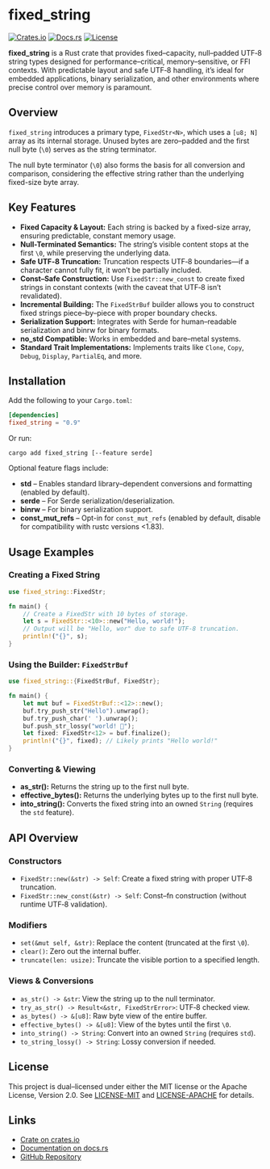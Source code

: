 # fixed_string

[![Crates.io](https://img.shields.io/crates/v/fixed_string)](https://crates.io/crates/fixed_string) [![Docs.rs](https://docs.rs/fixed_string/badge.svg)](https://docs.rs/fixed_string) [![License](https://img.shields.io/crates/l/fixed_string)](LICENSE)

**fixed_string** is a Rust crate that provides fixed–capacity, null–padded UTF‑8 string types designed for performance–critical, memory–sensitive, or FFI contexts. With predictable layout and safe UTF‑8 handling, it’s ideal for embedded applications, binary serialization, and other environments where precise control over memory is paramount.

## Overview

`fixed_string` introduces a primary type, `FixedStr<N>`, which uses a `[u8; N]` array as its internal storage. Unused bytes are zero–padded and the first null byte (`\0`) serves as the string terminator.

The null byte terminator (`\0`) also forms the basis for all conversion and comparison, considering the effective string rather than the underlying fixed-size byte array.

## Key Features

- **Fixed Capacity & Layout:** Each string is backed by a fixed-size array, ensuring predictable, constant memory usage.
- **Null-Terminated Semantics:** The string’s visible content stops at the first `\0`, while preserving the underlying data.
- **Safe UTF‑8 Truncation:** Truncation respects UTF‑8 boundaries—if a character cannot fully fit, it won’t be partially included.
- **Const–Safe Construction:** Use `FixedStr::new_const` to create fixed strings in constant contexts (with the caveat that UTF‑8 isn’t revalidated).
- **Incremental Building:** The `FixedStrBuf` builder allows you to construct fixed strings piece–by–piece with proper boundary checks.
- **Serialization Support:** Integrates with Serde for human–readable serialization and binrw for binary formats.
- **no_std Compatible:** Works in embedded and bare–metal systems.
- **Standard Trait Implementations:** Implements traits like `Clone`, `Copy`, `Debug`, `Display`, `PartialEq`, and more.

## Installation

Add the following to your `Cargo.toml`:

```toml
[dependencies]
fixed_string = "0.9"
```

Or run:

```vim
cargo add fixed_string [--feature serde]
```

Optional feature flags include:
- **std** – Enables standard library–dependent conversions and formatting (enabled by default).
- **serde** – For Serde serialization/deserialization.
- **binrw** – For binary serialization support.
- **const_mut_refs** – Opt-in for `const_mut_refs` (enabled by default, disable for compatibility with rustc versions <1.83).

## Usage Examples

### Creating a Fixed String

```rust
use fixed_string::FixedStr;

fn main() {
    // Create a FixedStr with 10 bytes of storage.
    let s = FixedStr::<10>::new("Hello, world!");
    // Output will be "Hello, wor" due to safe UTF‑8 truncation.
    println!("{}", s);
}
```

### Using the Builder: `FixedStrBuf`

```rust
use fixed_string::{FixedStrBuf, FixedStr};

fn main() {
    let mut buf = FixedStrBuf::<12>::new();
    buf.try_push_str("Hello").unwrap();
    buf.try_push_char(' ').unwrap();
    buf.push_str_lossy("world! 👋");
    let fixed: FixedStr<12> = buf.finalize();
    println!("{}", fixed); // Likely prints "Hello world!"
}
```

### Converting & Viewing

- **as_str():** Returns the string up to the first null byte.
- **effective_bytes():** Returns the underlying bytes up to the first null byte.
- **into_string():** Converts the fixed string into an owned `String` (requires the `std` feature).

## API Overview

### Constructors
- `FixedStr::new(&str) -> Self`: Create a fixed string with proper UTF‑8 truncation.
- `FixedStr::new_const(&str) -> Self`: Const–fn construction (without runtime UTF‑8 validation).

### Modifiers
- `set(&mut self, &str)`: Replace the content (truncated at the first `\0`).
- `clear()`: Zero out the internal buffer.
- `truncate(len: usize)`: Truncate the visible portion to a specified length.

### Views & Conversions
- `as_str() -> &str`: View the string up to the null terminator.
- `try_as_str() -> Result<&str, FixedStrError>`: UTF‑8 checked view.
- `as_bytes() -> &[u8]`: Raw byte view of the entire buffer.
- `effective_bytes() -> &[u8]`: View of the bytes until the first `\0`.
- `into_string() -> String`: Convert into an owned `String` (requires `std`).
- `to_string_lossy() -> String`: Lossy conversion if needed.

## License

This project is dual–licensed under either the MIT license or the Apache License, Version 2.0. See [LICENSE-MIT](LICENSE-MIT) and [LICENSE-APACHE](LICENSE-APACHE) for details.

## Links

- [Crate on crates.io](https://crates.io/crates/fixed_string)
- [Documentation on docs.rs](https://docs.rs/fixed_string)
- [GitHub Repository](https://github.com/crabcode/fixed_string)
